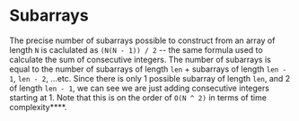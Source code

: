 # Subarrays

The precise number of subarrays possible to construct from an array of length `N` is caclulated as `(N(N - 1)) / 2` -- the same formula used to calculate the sum of consecutive integers.  The number of subarrays is equal to the number of subarrays of length `len` + subarrays of length `len - 1`, `len - 2`, ...etc.  Since there is only 1 possible subarray of length `len`, and 2 of length `len - 1`, we can see we are just adding consecutive integers starting at 1.  Note that this is on the order of `O(N ^ 2)` in terms of time complexity****.